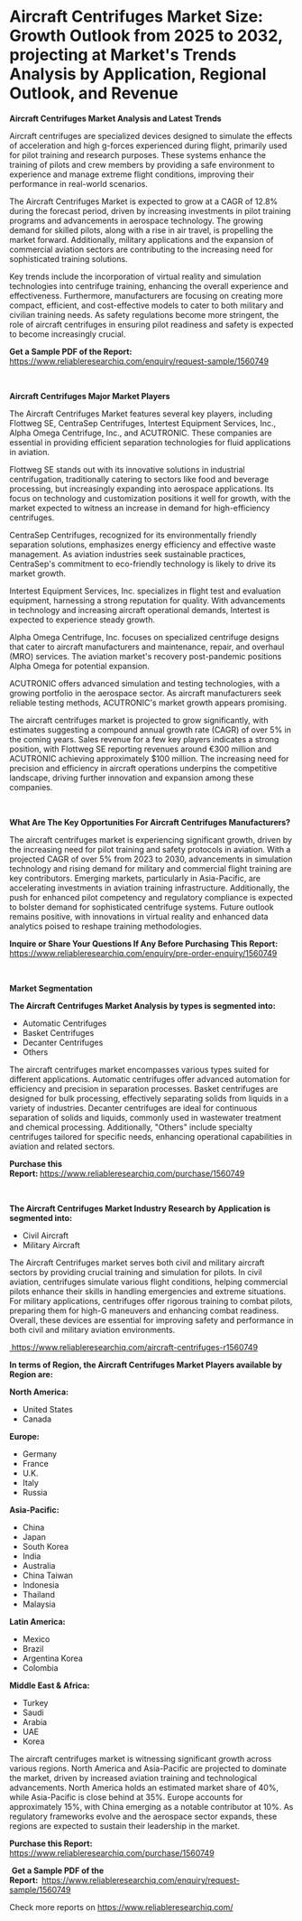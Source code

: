 <p><h1>Aircraft Centrifuges Market Size: Growth Outlook from 2025 to 2032, projecting at Market's Trends Analysis by Application, Regional Outlook, and Revenue</h1></p><p><strong>Aircraft Centrifuges Market Analysis and Latest Trends</strong></p>
<p><p>Aircraft centrifuges are specialized devices designed to simulate the effects of acceleration and high g-forces experienced during flight, primarily used for pilot training and research purposes. These systems enhance the training of pilots and crew members by providing a safe environment to experience and manage extreme flight conditions, improving their performance in real-world scenarios.</p><p>The Aircraft Centrifuges Market is expected to grow at a CAGR of 12.8% during the forecast period, driven by increasing investments in pilot training programs and advancements in aerospace technology. The growing demand for skilled pilots, along with a rise in air travel, is propelling the market forward. Additionally, military applications and the expansion of commercial aviation sectors are contributing to the increasing need for sophisticated training solutions. </p><p>Key trends include the incorporation of virtual reality and simulation technologies into centrifuge training, enhancing the overall experience and effectiveness. Furthermore, manufacturers are focusing on creating more compact, efficient, and cost-effective models to cater to both military and civilian training needs. As safety regulations become more stringent, the role of aircraft centrifuges in ensuring pilot readiness and safety is expected to become increasingly crucial.</p></p>
<p><strong>Get a Sample PDF of the Report:&nbsp;</strong> <a href="https://www.reliableresearchiq.com/enquiry/request-sample/1560749?utm_campaign=121&utm_medium=2&utm_source=Github&utm_content=ia&utm_term=25022025&utm_id=aircraft-centrifuges">https://www.reliableresearchiq.com/enquiry/request-sample/1560749</a></p>
<p>&nbsp;</p>
<p><strong>Aircraft Centrifuges Major Market Players</strong></p>
<p><p>The Aircraft Centrifuges Market features several key players, including Flottweg SE, CentraSep Centrifuges, Intertest Equipment Services, Inc., Alpha Omega Centrifuge, Inc., and ACUTRONIC. These companies are essential in providing efficient separation technologies for fluid applications in aviation.</p><p>Flottweg SE stands out with its innovative solutions in industrial centrifugation, traditionally catering to sectors like food and beverage processing, but increasingly expanding into aerospace applications. Its focus on technology and customization positions it well for growth, with the market expected to witness an increase in demand for high-efficiency centrifuges.</p><p>CentraSep Centrifuges, recognized for its environmentally friendly separation solutions, emphasizes energy efficiency and effective waste management. As aviation industries seek sustainable practices, CentraSep's commitment to eco-friendly technology is likely to drive its market growth.</p><p>Intertest Equipment Services, Inc. specializes in flight test and evaluation equipment, harnessing a strong reputation for quality. With advancements in technology and increasing aircraft operational demands, Intertest is expected to experience steady growth.</p><p>Alpha Omega Centrifuge, Inc. focuses on specialized centrifuge designs that cater to aircraft manufacturers and maintenance, repair, and overhaul (MRO) services. The aviation market's recovery post-pandemic positions Alpha Omega for potential expansion.</p><p>ACUTRONIC offers advanced simulation and testing technologies, with a growing portfolio in the aerospace sector. As aircraft manufacturers seek reliable testing methods, ACUTRONIC's market growth appears promising.</p><p>The aircraft centrifuges market is projected to grow significantly, with estimates suggesting a compound annual growth rate (CAGR) of over 5% in the coming years. Sales revenue for a few key players indicates a strong position, with Flottweg SE reporting revenues around €300 million and ACUTRONIC achieving approximately $100 million. The increasing need for precision and efficiency in aircraft operations underpins the competitive landscape, driving further innovation and expansion among these companies.</p></p>
<p>&nbsp;</p>
<p><strong>What Are The Key Opportunities For Aircraft Centrifuges Manufacturers?</strong></p>
<p><p>The aircraft centrifuges market is experiencing significant growth, driven by the increasing need for pilot training and safety protocols in aviation. With a projected CAGR of over 5% from 2023 to 2030, advancements in simulation technology and rising demand for military and commercial flight training are key contributors. Emerging markets, particularly in Asia-Pacific, are accelerating investments in aviation training infrastructure. Additionally, the push for enhanced pilot competency and regulatory compliance is expected to bolster demand for sophisticated centrifuge systems. Future outlook remains positive, with innovations in virtual reality and enhanced data analytics poised to reshape training methodologies.</p></p>
<p><strong>Inquire or Share Your Questions If Any Before Purchasing This Report:</strong> <a href="https://www.reliableresearchiq.com/enquiry/pre-order-enquiry/1560749?utm_campaign=121&utm_medium=2&utm_source=Github&utm_content=ia&utm_term=25022025&utm_id=aircraft-centrifuges">https://www.reliableresearchiq.com/enquiry/pre-order-enquiry/1560749</a></p>
<p>&nbsp;</p>
<p><strong>Market Segmentation</strong></p>
<p><strong>The Aircraft Centrifuges Market Analysis by types is segmented into:</strong></p>
<p><ul><li>Automatic Centrifuges</li><li>Basket Centrifuges</li><li>Decanter Centrifuges</li><li>Others</li></ul></p>
<p><p>The aircraft centrifuges market encompasses various types suited for different applications. Automatic centrifuges offer advanced automation for efficiency and precision in separation processes. Basket centrifuges are designed for bulk processing, effectively separating solids from liquids in a variety of industries. Decanter centrifuges are ideal for continuous separation of solids and liquids, commonly used in wastewater treatment and chemical processing. Additionally, "Others" include specialty centrifuges tailored for specific needs, enhancing operational capabilities in aviation and related sectors.</p></p>
<p><strong>Purchase this Report:&nbsp;</strong><a href="https://www.reliableresearchiq.com/purchase/1560749?utm_campaign=121&utm_medium=2&utm_source=Github&utm_content=ia&utm_term=25022025&utm_id=aircraft-centrifuges">https://www.reliableresearchiq.com/purchase/1560749</a></p>
<p>&nbsp;</p>
<p><strong>The Aircraft Centrifuges Market Industry Research by Application is segmented into:</strong></p>
<p><ul><li>Civil Aircraft</li><li>Military Aircraft</li></ul></p>
<p><p>The Aircraft Centrifuges market serves both civil and military aircraft sectors by providing crucial training and simulation for pilots. In civil aviation, centrifuges simulate various flight conditions, helping commercial pilots enhance their skills in handling emergencies and extreme situations. For military applications, centrifuges offer rigorous training to combat pilots, preparing them for high-G maneuvers and enhancing combat readiness. Overall, these devices are essential for improving safety and performance in both civil and military aviation environments.</p></p>
<p><a href="https://www.reliableresearchiq.com/aircraft-centrifuges-r1560749?utm_campaign=121&utm_medium=2&utm_source=Github&utm_content=ia&utm_term=25022025&utm_id=aircraft-centrifuges">&nbsp;https://www.reliableresearchiq.com/aircraft-centrifuges-r1560749</a></p>
<p><strong>In terms of Region, the Aircraft Centrifuges Market Players available by Region are:</strong></p>
<p>
    <p> <strong> North America: </strong>
        <ul>
            <li>United States</li>
            <li>Canada</li>
        </ul>
        </p> 
    <p> <strong> Europe: </strong>
        <ul>
            <li>Germany</li>
            <li>France</li>
            <li>U.K.</li>
            <li>Italy</li>
            <li>Russia</li>
        </ul>
        </p> 
    <p> <strong> Asia-Pacific: </strong>
        <ul>
            <li>China</li>
            <li>Japan</li>
            <li>South Korea</li>
            <li>India</li>
            <li>Australia</li>
            <li>China Taiwan</li>
            <li>Indonesia</li>
            <li>Thailand</li>
            <li>Malaysia</li>
        </ul>
        </p> 
    <p> <strong> Latin America: </strong>
        <ul>
            <li>Mexico</li>
            <li>Brazil</li>
            <li>Argentina Korea</li>
            <li>Colombia</li>
        </ul>
        </p> 
    <p> <strong> Middle East & Africa: </strong>
        <ul>
            <li>Turkey</li>
            <li>Saudi</li>
            <li>Arabia</li>
            <li>UAE</li>
            <li>Korea</li>
        </ul>
    </p>
    </p>
<p><p>The aircraft centrifuges market is witnessing significant growth across various regions. North America and Asia-Pacific are projected to dominate the market, driven by increased aviation training and technological advancements. North America holds an estimated market share of 40%, while Asia-Pacific is close behind at 35%. Europe accounts for approximately 15%, with China emerging as a notable contributor at 10%. As regulatory frameworks evolve and the aerospace sector expands, these regions are expected to sustain their leadership in the market.</p></p>
<p><strong>Purchase this Report: </strong><a href="https://www.reliableresearchiq.com/purchase/1560749?utm_campaign=121&utm_medium=2&utm_source=Github&utm_content=ia&utm_term=25022025&utm_id=aircraft-centrifuges">https://www.reliableresearchiq.com/purchase/1560749</a></p>
<p>&nbsp;<strong>Get a Sample PDF of the Report:&nbsp;&nbsp;</strong><a href="https://www.reliableresearchiq.com/enquiry/request-sample/1560749?utm_campaign=121&utm_medium=2&utm_source=Github&utm_content=ia&utm_term=25022025&utm_id=aircraft-centrifuges">https://www.reliableresearchiq.com/enquiry/request-sample/1560749</a></p>
<p><strong></strong></p>
<p>Check more reports on <a href="https://www.reliableresearchiq.com/?utm_campaign=121&utm_medium=2&utm_source=Github&utm_content=ia&utm_term=25022025&utm_id=aircraft-centrifuges">https://www.reliableresearchiq.com/</a></p>